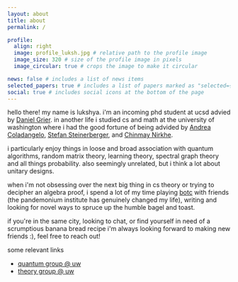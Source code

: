 ```yaml
---
layout: about
title: about
permalink: /

profile:
  align: right
  image: profile_luksh.jpg # relative path to the profile image
  image_size: 320 # size of the profile image in pixels
  image_circular: true # crops the image to make it circular

news: false # includes a list of news items
selected_papers: true # includes a list of papers marked as "selected={true}"
social: true # includes social icons at the bottom of the page
---
```


hello there! my name is lukshya. i'm an incoming phd student at ucsd advied by [Daniel Grier](https://danielgrier.com/). in another life i studied cs and math at the university of washington where i had the good fortune of being advided by [Andrea Coladangelo](https://www.andreacoladangelo.com/), [Stefan Steinerberger](https://faculty.washington.edu/steinerb/), and [Chinmay Nirkhe](https://homes.cs.washington.edu/~nirkhe/).

i particularly enjoy things in loose and broad association with quantum algorithms, random matrix theory, learning theory, spectral graph theory and all things probability. also seemingly unrelated, but i think a lot about unitary designs.

when i'm not obsessing over the next big thing in cs theory or trying to decipher an algebra proof, i spend a lot of my time playing [botc](https://bloodontheclocktower.com/) with friends (the pandemonium institute has genuinely changed my life), writing and looking for novel ways to spruce up the humble bagel and toast.

if you're in the same city, looking to chat, or find yourself in need of a scrumptious banana bread recipe i'm always looking forward to making new friends :), feel free to reach out!

some relevant links

- [quantum group @ uw](https://quantum.cs.washington.edu/)
- [theory group @ uw](https://theory.cs.washington.edu/)
